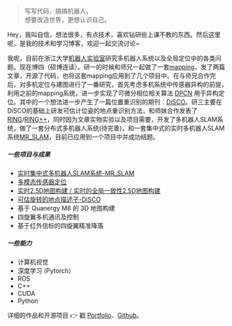 > 写写代码，搞搞机器人，  
> 想要改造世界，更想认识自己。

Hey，我叫自信，想法很多，有点技术，喜欢钻研些上课不教的东西。然后这里呢，是我的技术和学习博客，欢迎一起交流讨论~

我呢，目前在浙江大学[机器人实验室](https://space.bilibili.com/544651460?spm_id_from=333.788.b_765f7570696e666f.1)研究多机器人系统以及全局定位中的各类问题。现在博四（硕博连读）。研一的时候和师兄一起做了一套[mapping](https://github.com/ZJU-Robotics-Lab/GEM)，发了两篇文章，开源了代码，也将这套mapping应用到了几个项目中。在与师兄合作完后，对多机定位与建图进行了一番研究，首先考虑多机系统中传感器异构的前提，利用之前的mapping系统，进一步实现了可微分相位相关算法 [DPCN](https://arxiv.org/abs/2008.09474) 用于异构定位。其中的一个想法进一步产生了一篇位置重识别的期刊：[DiSCO](https://ieeexplore.ieee.org/document/9359460)。研三主要在DiSCO的基础上研发可估计位姿的地点重识别方法，和师妹合作发表了[RING](https://arxiv.org/abs/2204.07992)/[RING++](https://arxiv.org/abs/2210.05984)，同时因为文章实物实验以及项目需要，开发了多机器人SLAM系统，做了一套分布式多机器人系统(待完善)，和一套集中式的实时多机器人SLAM系统[MR_SLAM](https://github.com/MaverickPeter/MR_SLAM)，目前已应用到一个项目中并成功结题。


##### 一些项目与成果

- [实时集中式多机器人SLAM系统-MR_SLAM](https://github.com/MaverickPeter/MR_SLAM)
- [多模态传感器定位](https://github.com/ZJU-Robotics-Lab/DPCN)
- [实时2.5D地图构建 / 实时的全局一致性2.5D地图构建](https://github.com/ZJU-Robotics-Lab/GEM)
- [可估旋转的地点描述子-DiSCO](https://github.com/MaverickPeter/DiSCO-pytorch)
- 基于 Quanergy M8 的 3D 地图构建
- 四旋翼多机通讯及控制
- 基于红外信标的四旋翼精准降落

##### 一些能力

- 计算机视觉
- 深度学习 (Pytorch）
- ROS
- C++
- CUDA
- Python

详细的作品和开源项目 👉 戳 [Portfolio](/portfolio)、[Github](http://github.com/maverickpeter)。 
